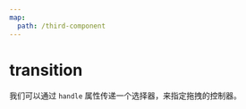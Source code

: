 ```yaml
---
map:
  path: /third-component
---
```

# transition

我们可以通过 `handle` 属性传递一个选择器，来指定拖拽的控制器。

<demo src="./demo.vue"
title="使用操纵控制器拖拽"
desc="传递 handle 属性，使用控制器">
</demo>
